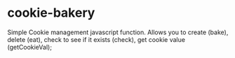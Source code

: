 # cookie-bakery
Simple Cookie management javascript function.  Allows you to create (bake), delete (eat), check to see if it exists (check), get cookie value (getCookieVal);
